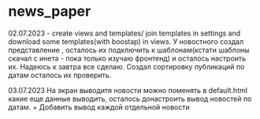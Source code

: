 # news_paper
02.07.2023 - create views and templates/ join templates in settings and download some templates(with boostap) in views.
У новостного создал представление , осталось их подключить к шаблонам(кстати шаблоны скачал с инета - пока только изучаю фронтенд) и осталось настроить их. Надеюсь к завтра все сделаю. Создал сортировку публикаций по датам осталось их проверить.

03.07.2023 На экран выводитя новости можно поменять в default.html какие еще данные выводить, осталось донастроить вывод новостей по датам. + Добавить вывод каждой отдельной новости